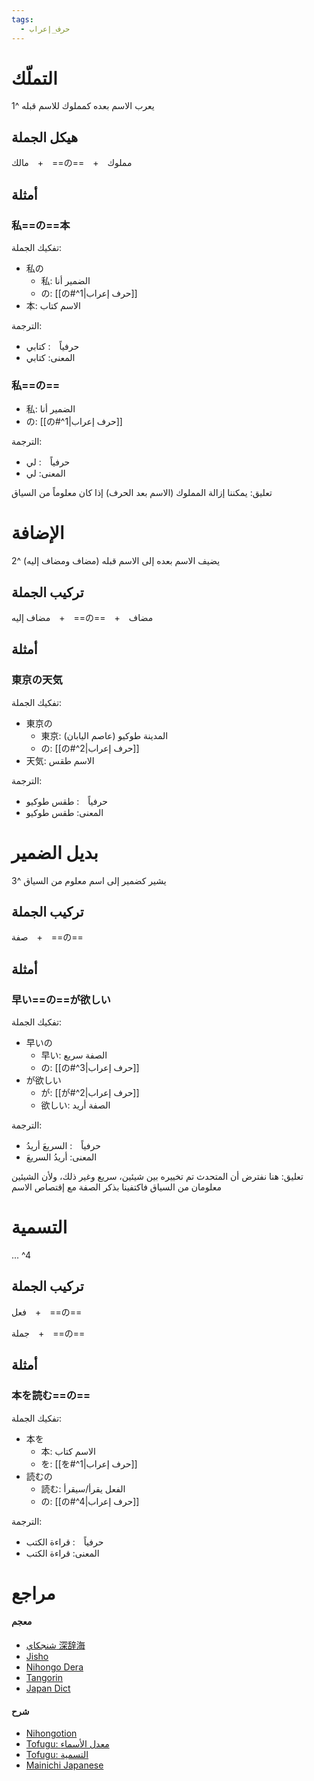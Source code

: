 ```yaml
---
tags:
  - حرف_إعراب
---
```

# التملّك
يعرب الاسم بعده كمملوك للاسم قبله ^1
## هيكل الجملة
مالك　+　==の==　+　مملوك
## أمثلة
### 私==の==本
تفكيك الجملة:
- 私の
	- 私: الضمير أنا
	- の: [[の#^1|حرف إعراب]]
- 本: الاسم كتاب

الترجمة:
- حرفياً　: كتابي
- المعنى: كتابي
### 私==の==
- 私: الضمير أنا
- の: [[の#^1|حرف إعراب]]

الترجمة:
- حرفياً　: لي
- المعنى: لي

تعليق: يمكننا إزالة المملوك (الاسم بعد الحرف) إذا كان معلوماً من السياق
# الإضافة
يضيف الاسم بعده إلى الاسم قبله (مضاف ومضاف إليه) ^2
## تركيب الجملة
مضاف إليه　+　==の==　+　مضاف
## أمثلة
### 東京の天気
تفكيك الجملة:
- 東京の
	- 東京: المدينة طوكيو (عاصم اليابان)
	- の: [[の#^2|حرف إعراب]]
- 天気: الاسم طقس

الترجمة:
- حرفياً　: طقس طوكيو
- المعنى: طقس طوكيو
# بديل الضمير
يشير كضمير إلى اسم معلوم من السياق ^3
## تركيب الجملة
صفة　+　==の==
## أمثلة
### 早い==の==が欲しい
تفكيك الجملة:
-  早いの
	- 早い: الصفة سريع
	- の: [[の#^3|حرف إعراب]]
-  が欲しい
	-  が: [[が#^2|حرف إعراب]]
	-  欲しい: الصفة أريد

الترجمة:
- حرفياً　: السريعَ أريدُ
- المعنى: أريدُ السريعَ

تعليق: هنا نفترض أن المتحدث تم تخييره بين شيئين، سريع وغير ذلك، ولأن الشيئين معلومان من السياق فاكتفينا بذكر الصفة مع إقتصاص الاسم
# التسمية
... ^4
## تركيب الجملة
فعل　+　==の==

جملة　+　==の==
## أمثلة
### 本を読む==の==
تفكيك الجملة:
-  本を
	-  本: الاسم كتاب
	-  を: [[を#^1|حرف إعراب]]
- 読むの
	- 読む: الفعل يقرأ/سيقرأ
	- の: [[の#^4|حرف إعراب]]

الترجمة:
- حرفياً　: قراءة الكتب
- المعنى: قراءة الكتب

# مراجع
#### معجم
- [شنجكاي 深辞海](https://shinjikai.app/#/word/18136)
- [Jisho](https://jisho.org/word/%E3%81%AE)
- [Nihongo Dera](https://nihongodera.com/dictionary/jpen/%E3%81%AE-1)
- [Tangorin](https://tangorin.com/definition/%E3%81%AE)
- [Japan Dict](https://japandict.com/%E3%81%AE#entry-1469800)
#### شرح
- [Nihongotion](https://nihongotion.com/grammars/particle-no)
- [Tofugu: معدل الأسماء](https://tofugu.com/japanese-grammar/particle-no-noun-modifier)
- [Tofugu: التسمية](https://tofugu.com/japanese-grammar/particle-no-nominalizer)
- [Mainichi Japanese](https://mainichijapanese.com/japanese-lessons/06-possessive-particle-no.html)